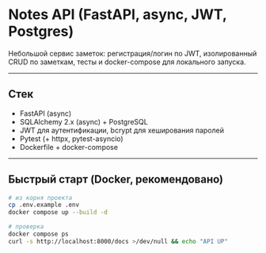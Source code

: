 # Notes API (FastAPI, async, JWT, Postgres)

Небольшой сервис заметок: регистрация/логин по JWT, изолированный CRUD по заметкам, тесты и docker-compose для локального запуска.

---

## Стек
- FastAPI (async)
- SQLAlchemy 2.x (async) + PostgreSQL
- JWT для аутентификации, bcrypt для хеширования паролей
- Pytest (+ httpx, pytest-asyncio)
- Dockerfile + docker-compose

---

## Быстрый старт (Docker, рекомендовано)
```bash
# из корня проекта
cp .env.example .env
docker compose up --build -d

# проверка
docker compose ps
curl -s http://localhost:8000/docs >/dev/null && echo "API UP"
